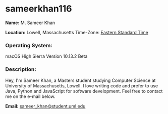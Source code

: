 # sameerkhan116

**Name:** 
M. Sameer Khan

**Location:** Lowell, Massachusetts
Time-Zone: [Eastern Standard Time]( https://www.timeanddate.com/time/zones/est)
  
### Operating System: 
macOS High Sierra Version 10.13.2 Beta
   
### Description:
Hey, I'm Sameer Khan, a Masters student studying Computer Science at University of Massachusetts, Lowell. 
I love writing code and prefer to use Java, Python and JavaScript for software development.
Feel free to contact me on the e-mail below.

**Email:** sameer_khan@student.uml.edu